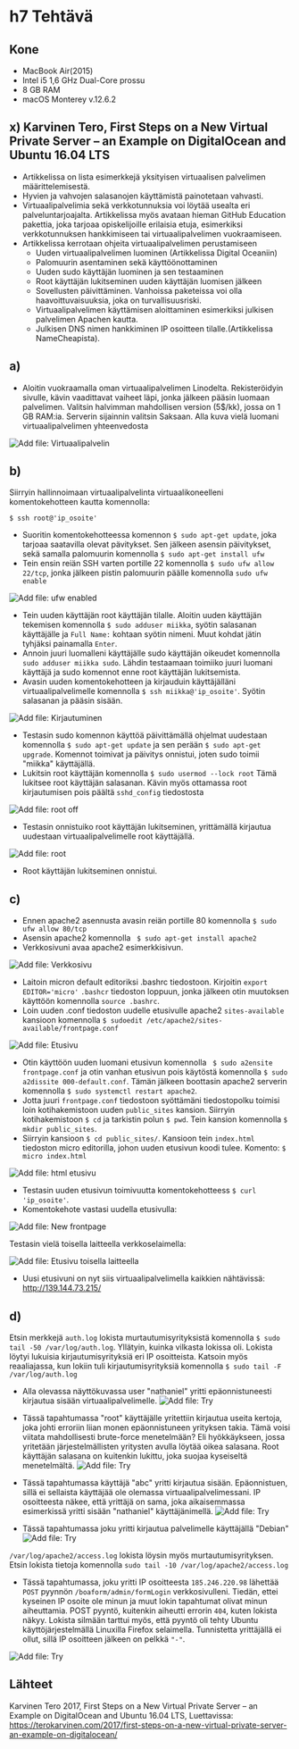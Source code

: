 # h7 Tehtävä

## Kone
- MacBook Air(2015)
- Intel i5 1,6 GHz Dual-Core prossu
- 8 GB RAM
- macOS Monterey v.12.6.2

## x) Karvinen Tero, First Steps on a New Virtual Private Server – an Example on DigitalOcean and Ubuntu 16.04 LTS

- Artikkelissa on lista esimerkkejä yksityisen virtuaalisen palvelimen määrittelemisestä. 
- Hyvien ja vahvojen salasanojen käyttämistä painotetaan vahvasti.
- Virtuaalipalvelimia sekä verkkotunnuksia voi löytää usealta eri palveluntarjoajalta. Artikkelissa myös avataan hieman GitHub Education pakettia, joka tarjoaa opiskelijoille erilaisia etuja, esimerkiksi verkkotunnuksen hankkimiseen tai virtuaalipalvelimen vuokraamiseen.
- Artikkelissa kerrotaan ohjeita virtuaalipalvelimen perustamiseen
   - Uuden virtuaalipalvelimen luominen (Artikkelissa Digital Oceaniin)
   - Palomuurin asentaminen sekä käyttöönottaminen
   - Uuden sudo käyttäjän luominen ja sen testaaminen
   - Root käyttäjän lukitseminen uuden käyttäjän luomisen jälkeen
   - Sovellusten päivittäminen. Vanhoissa paketeissa voi olla haavoittuvaisuuksia, joka on turvallisuusriski.
   - Virtuaalipalvelimen käyttämisen aloittaminen esimerkiksi julkisen palvelimen Apachen kautta.
   - Julkisen DNS nimen hankkiminen IP osoitteen tilalle.(Artikkelissa NameCheapista). 

## a)

- Aloitin vuokraamalla oman virtuaalipalvelimen Linodelta. Rekisteröidyin sivulle, kävin vaadittavat vaiheet läpi, jonka jälkeen pääsin luomaan palvelimen. Valitsin halvimman mahdollisen version (5$/kk), jossa on 1 GB RAM:ia. Serverin sijainnin valitsin Saksaan. Alla kuva vielä luomani virtuaalipalvelimen yhteenvedosta

![Add file: Virtuaalipalvelin](linode-server.PNG)

## b)

Siirryin hallinnoimaan virtuaalipalvelinta virtuaalikoneelleni komentokehotteen kautta komennolla: 

    $ ssh root@'ip_osoite'
    
- Suoritin komentokehotteessa komennon ``$ sudo apt-get update``, joka tarjoaa saatavilla olevat pävitykset. Sen jälkeen asensin päivitykset, sekä samalla palomuurin komennolla ``$ sudo apt-get install ufw`` 
- Tein ensin reiän SSH varten portille 22 komennolla ``$ sudo ufw allow 22/tcp``, jonka jälkeen pistin palomuurin päälle komennolla ``sudo ufw enable``

![Add file: ufw enabled](ufw-enabled.png)

- Tein uuden käyttäjän root käyttäjän tilalle. Aloitin uuden käyttäjän tekemisen komennolla ``$ sudo adduser miikka``, syötin salasanan käyttäjälle ja ``Full Name:`` kohtaan syötin nimeni. Muut kohdat jätin tyhjäksi painamalla ``Enter``. 
- Annoin juuri luomalleni käyttäjälle sudo käyttäjän oikeudet komennolla ``sudo adduser miikka sudo``. Lähdin testaamaan toimiiko juuri luomani käyttäjä ja sudo komennot enne root käyttäjän lukitsemista.
- Avasin uuden komentokehotteen ja kirjauduin käyttäjälläni virtuaalipalvelimelle komennolla ``$ ssh miikka@'ip_osoite'``. Syötin salasanan ja pääsin sisään.

![Add file: Kirjautuminen](login-success.png)

- Testasin sudo komennon käyttöä päivittämällä ohjelmat uudestaan komennolla ``$ sudo apt-get update`` ja sen perään ``$ sudo apt-get upgrade``. Komennot toimivat ja päivitys onnistui, joten sudo toimii "miikka" käyttäjällä.
- Lukitsin root käyttäjän komennolla ``$ sudo usermod --lock root`` Tämä lukitsee root käyttäjän salasanan. Kävin myös ottamassa root kirjautumisen pois päältä ``sshd_config`` tiedostosta

![Add file: root off](root-off.png)

- Testasin onnistuiko root käyttäjän lukitseminen, yrittämällä kirjautua uudestaan virtuaalipalvelimelle root käyttäjällä. 

![Add file: root](root-login-fail.png)

- Root käyttäjän lukitseminen onnistui.

## c)

- Ennen apache2 asennusta avasin reiän portille 80 komennolla ``$ sudo ufw allow 80/tcp``
- Asensin apache2 komennolla `` $ sudo apt-get install apache2``
- Verkkosivuni avaa apache2 esimerkkisivun.

![Add file: Verkkosivu](sivu-alku.PNG)

- Laitoin micron default editoriksi .bashrc tiedostoon. Kirjoitin ``export EDITOR='micro'`` ``.bashcr`` tiedoston loppuun, jonka jälkeen otin muutoksen käyttöön komennolla ``source .bashrc``. 
- Loin uuden .conf tiedoston uudelle etusivulle apache2 ``sites-available`` kansioon komennolla ``$ sudoedit /etc/apache2/sites-available/frontpage.conf``

![Add file: Etusivu](html-fp.png)

- Otin käyttöön uuden luomani etusivun komennolla `` $ sudo a2ensite frontpage.conf`` ja otin vanhan etusivun pois käytöstä komennolla ``$ sudo a2dissite 000-default.conf``. Tämän jälkeen boottasin apache2 serverin komennolla ``$ sudo systemctl restart apache2``.
- Jotta juuri ``frontpage.conf`` tiedostoon syöttämäni tiedostopolku toimisi loin kotihakemistoon uuden ``public_sites`` kansion. Siirryin kotihakemistoon ``$ cd`` ja tarkistin polun ``$ pwd``. Tein kansion komennolla ``$ mkdir public_sites``.
- Siirryin kansioon ``$ cd public_sites/``. Kansioon tein ``index.html`` tiedoston micro editorilla, johon uuden etusivun koodi tulee. Komento: ``$ micro index.html`` 

![Add file: html etusivu](html-etusivu.png)

- Testasin uuden etusivun toimivuutta komentokehotteess ``$ curl 'ip_osoite'``.
- Komentokehote vastasi uudella etusivulla:

![Add file: New frontpage](curl-etusivu.png)

Testasin vielä toisella laitteella verkkoselaimella:

![Add file: Etusivu toisella laitteella](etusivu-2.PNG)

- Uusi etusivuni on nyt siis virtuaalipalvelimella kaikkien nähtävissä: http://139.144.73.215/

## d)

Etsin merkkejä ``auth.log`` lokista murtautumisyrityksistä komennolla ``$ sudo tail -50 /var/log/auth.log``. Yllätyin, kuinka vilkasta lokissa oli. Lokista löytyi lukuisia kirjautumisyrityksiä eri IP osoitteista. Katsoin myös reaaliajassa, kun lokiin tuli kirjautumisyrityksiä komennolla ``$ sudo tail -F /var/log/auth.log``

- Alla olevassa näyttökuvassa user "nathaniel" yritti epäonnistuneesti kirjautua sisään virtuaalipalvelimelle.
![Add file: Try](try-1.png)

- Tässä tapahtumassa "root" käyttäjälle yritettiin kirjautua useita kertoja, joka johti erroriin liian monen epäonnistuneen yrityksen takia. Tämä voisi viitata mahdollisesti brute-force menetelmään? Eli hyökkäykseen, jossa yritetään järjestelmällisten yritysten avulla löytää oikea salasana. Root käyttäjän salasana on kuitenkin lukittu, joka suojaa kyseiseltä menetelmältä.
![Add file: Try](try-2.png)

- Tässä tapahtumassa käyttäjä "abc" yritti kirjautua sisään. Epäonnistuen, sillä ei sellaista käyttäjää ole olemassa virtuaalipalvelimessani. IP osoitteesta näkee, että yrittäjä on sama, joka aikaisemmassa esimerkissä yritti sisään "nathaniel" käyttäjänimellä.
![Add file: Try](try-3.png)

- Tässä tapahtumassa joku yritti kirjautua palvelimelle käyttäjällä "Debian"
![Add file: Try](try-4.png)

``/var/log/apache2/access.log`` lokista löysin myös murtautumisyrityksen. Etsin lokista tietoja komennolla ``sudo tail -10 /var/log/apache2/access.log``

- Tässä tapahtumassa, joku yritti IP osoitteesta ``185.246.220.98`` lähettää ``POST`` pyynnön ``/boaform/admin/formLogin`` verkkosivulleni. Tiedän, ettei kyseinen IP osoite ole minun ja muut lokin tapahtumat olivat minun aiheuttamia. POST pyyntö, kuitenkin aiheutti errorin ``404``, kuten lokista näkyy. Lokista silmään tarttui myös, että pyyntö oli tehty Ubuntu käyttöjärjestelmällä Linuxilla Firefox selaimella. Tunnistetta yrittäjällä ei ollut, sillä IP osoitteen jälkeen on pelkkä ``"-"``.

![Add file: Try](try-5.png)


## Lähteet

Karvinen Tero 2017, First Steps on a New Virtual Private Server – an Example on DigitalOcean and Ubuntu 16.04 LTS, Luettavissa: https://terokarvinen.com/2017/first-steps-on-a-new-virtual-private-server-an-example-on-digitalocean/
